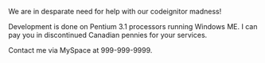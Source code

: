 We are in desparate need for help with our codeignitor madness!

Development is done on Pentium 3.1 processors running Windows ME.
I can pay you in discontinued Canadian pennies for your services.

Contact me via MySpace at 999-999-9999.